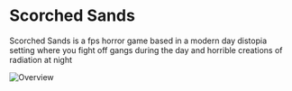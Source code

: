# Scorched Sands
Scorched Sands is a fps horror game based in a modern day distopia setting where you fight off gangs during the day and horrible creations of radiation at night

![Overview](https://imgur.com/a/ngzi5nY)
